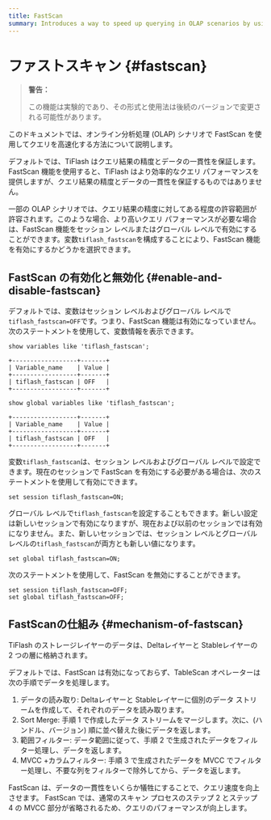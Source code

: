 ```yaml
---
title: FastScan
summary: Introduces a way to speed up querying in OLAP scenarios by using FastScan.
---
```


# ファストスキャン {#fastscan}

> **警告：**
>
> この機能は実験的であり、その形式と使用法は後続のバージョンで変更される可能性があります。

このドキュメントでは、オンライン分析処理 (OLAP) シナリオで FastScan を使用してクエリを高速化する方法について説明します。

デフォルトでは、TiFlash はクエリ結果の精度とデータの一貫性を保証します。 FastScan 機能を使用すると、TiFlash はより効率的なクエリ パフォーマンスを提供しますが、クエリ結果の精度とデータの一貫性を保証するものではありません。

一部の OLAP シナリオでは、クエリ結果の精度に対してある程度の許容範囲が許容されます。このような場合、より高いクエリ パフォーマンスが必要な場合は、FastScan 機能をセッション レベルまたはグローバル レベルで有効にすることができます。変数`tiflash_fastscan`を構成することにより、FastScan 機能を有効にするかどうかを選択できます。

## FastScan の有効化と無効化 {#enable-and-disable-fastscan}

デフォルトでは、変数はセッション レベルおよびグローバル レベルで`tiflash_fastscan=OFF`です。つまり、FastScan 機能は有効になっていません。次のステートメントを使用して、変数情報を表示できます。

```
show variables like 'tiflash_fastscan';

+------------------+-------+
| Variable_name    | Value |
+------------------+-------+
| tiflash_fastscan | OFF   |
+------------------+-------+
```

```
show global variables like 'tiflash_fastscan';

+------------------+-------+
| Variable_name    | Value |
+------------------+-------+
| tiflash_fastscan | OFF   |
+------------------+-------+
```

変数`tiflash_fastscan`は、セッション レベルおよびグローバル レベルで設定できます。現在のセッションで FastScan を有効にする必要がある場合は、次のステートメントを使用して有効にできます。

```
set session tiflash_fastscan=ON;
```

グローバル レベルで`tiflash_fastscan`を設定することもできます。新しい設定は新しいセッションで有効になりますが、現在および以前のセッションでは有効になりません。また、新しいセッションでは、セッション レベルとグローバル レベルの`tiflash_fastscan`が両方とも新しい値になります。

```
set global tiflash_fastscan=ON;
```

次のステートメントを使用して、FastScan を無効にすることができます。

```
set session tiflash_fastscan=OFF;
set global tiflash_fastscan=OFF;
```

## FastScanの仕組み {#mechanism-of-fastscan}

TiFlash のストレージレイヤーのデータは、Deltaレイヤーと Stableレイヤーの 2 つの層に格納されます。

デフォルトでは、FastScan は有効になっておらず、TableScan オペレーターは次の手順でデータを処理します。

1.  データの読み取り: Deltaレイヤーと Stableレイヤーに個別のデータ ストリームを作成して、それぞれのデータを読み取ります。
2.  Sort Merge: 手順 1 で作成したデータ ストリームをマージします。次に、(ハンドル、バージョン) 順に並べ替えた後にデータを返します。
3.  範囲フィルター: データ範囲に従って、手順 2 で生成されたデータをフィルター処理し、データを返します。
4.  MVCC +カラムフィルター: 手順 3 で生成されたデータを MVCC でフィルター処理し、不要な列をフィルターで除外してから、データを返します。

FastScan は、データの一貫性をいくらか犠牲にすることで、クエリ速度を向上させます。 FastScan では、通常のスキャン プロセスのステップ 2 とステップ 4 の MVCC 部分が省略されるため、クエリのパフォーマンスが向上します。

